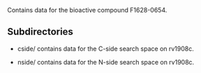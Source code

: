 Contains data for the bioactive compound F1628-0654.

## Subdirectories

- cside/ contains data for the C-side search space on rv1908c.

- nside/ contains data for the N-side search space on rv1908c.

